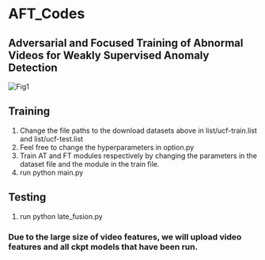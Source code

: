 # AFT_Codes
## Adversarial and Focused Training of Abnormal Videos for Weakly Supervised Anomaly Detection

![Fig1](https://github.com/Destind/AFT_codes/assets/49504846/b0bd2f42-1d72-4f27-b160-5bb2c9abf859)

## Training
1. Change the file paths to the download datasets above in list/ucf-train.list and list/ucf-test.list
2. Feel free to change the hyperparameters in option.py
3. Train AT and FT modules respectively by changing the parameters in the dataset file and the module in the train file.
4. run python main.py

## Testing
1. run python late_fusion.py

### Due to the large size of video features, we will upload video features and all ckpt models that have been run.
